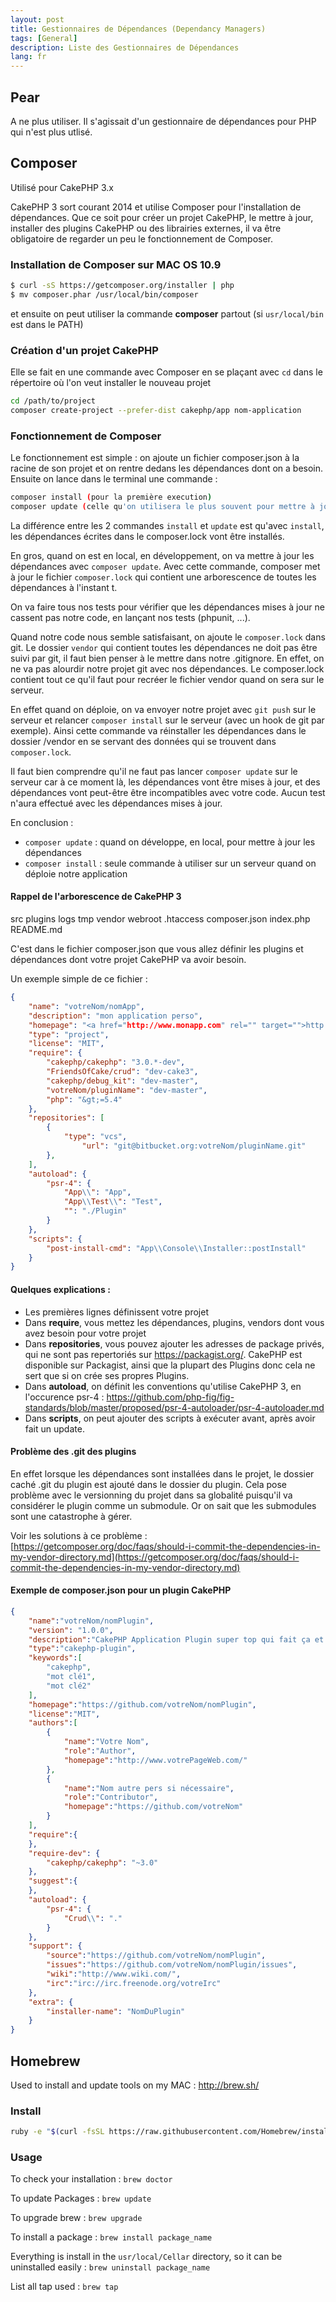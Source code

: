 ```yaml
---
layout: post
title: Gestionnaires de Dépendances (Dependancy Managers)
tags: [General]
description: Liste des Gestionnaires de Dépendances
lang: fr
---
```


## Pear

A ne plus utiliser. Il s'agissait d'un gestionnaire de dépendances pour PHP qui n'est plus utlisé.

## Composer

Utilisé pour CakePHP 3.x

CakePHP 3 sort courant 2014 et utilise Composer pour l'installation de dépendances. Que ce soit pour créer un projet CakePHP, le mettre à jour, installer des plugins CakePHP ou des librairies externes, il va être obligatoire de regarder un peu le fonctionnement de Composer.

### Installation de Composer sur MAC OS 10.9

```bash
$ curl -sS https://getcomposer.org/installer | php
$ mv composer.phar /usr/local/bin/composer
```

et ensuite on peut utiliser la commande **composer** partout (si `usr/local/bin` est dans le PATH)

### Création d'un projet CakePHP

Elle se fait en une commande avec Composer en se plaçant avec `cd` dans le répertoire où l'on veut installer le nouveau projet

```bash
cd /path/to/project
composer create-project --prefer-dist cakephp/app nom-application
```

### Fonctionnement de Composer

Le fonctionnement est simple : on ajoute un fichier composer.json à la racine de son projet et on rentre dedans les dépendances dont on a besoin. Ensuite on lance dans le terminal une commande :

```bash
composer install (pour la première execution)
composer update (celle qu'on utilisera le plus souvent pour mettre à jour les dépendances, plugins)
```

La différence entre les 2 commandes `install` et `update` est qu'avec `install`, les dépendances écrites dans le composer.lock vont être installés.

En gros, quand on est en local, en développement, on va mettre à jour les dépendances avec `composer update`. Avec cette commande, composer met à jour le fichier `composer.lock` qui contient une arborescence de toutes les dépendances à l'instant t.

On va faire tous nos tests pour vérifier que les dépendances mises à jour ne cassent pas notre code, en lançant nos tests (phpunit, ...).

Quand notre code nous semble satisfaisant, on ajoute le `composer.lock` dans git. Le dossier `vendor` qui contient toutes les dépendances ne doit pas être suivi par git, il faut bien penser à le mettre dans notre .gitignore. En effet, on ne va pas alourdir notre projet git avec nos dépendances. Le composer.lock contient tout ce qu'il faut pour recréer le fichier vendor quand on sera sur le serveur.

En effet quand on déploie, on va envoyer notre projet avec `git push` sur le serveur et relancer `composer install` sur le serveur (avec un hook de git par exemple). Ainsi cette commande va réinstaller les dépendances dans le dossier /vendor en se servant des données qui se trouvent dans `composer.lock`.

Il faut bien comprendre qu'il ne faut pas lancer `composer update` sur le serveur car à ce moment là, les dépendances vont être mises à jour, et des dépendances vont peut-être être incompatibles avec votre code. Aucun test n'aura effectué avec les dépendances mises à jour.

En conclusion :
- `composer update` : quand on développe, en local, pour mettre à jour les dépendances
- `composer install` : seule commande à utiliser sur un serveur quand on déploie notre application

#### Rappel de l'arborescence de CakePHP 3

src
plugins
logs
tmp
vendor
webroot
.htaccess
composer.json
index.php
README.md

C'est dans le fichier composer.json que vous allez définir les plugins et dépendances dont votre projet CakePHP va avoir besoin.

Un exemple simple de ce fichier :

```json
{
    "name": "votreNom/nomApp",
    "description": "mon application perso",
    "homepage": "<a href="http://www.monapp.com" rel="" target="">http://www.monapp.com</a>",
    "type": "project",
    "license": "MIT",
    "require": {
        "cakephp/cakephp": "3.0.*-dev",
        "FriendsOfCake/crud": "dev-cake3",
        "cakephp/debug_kit": "dev-master",
        "votreNom/pluginName": "dev-master",
        "php": "&gt;=5.4"
    },
    "repositories": [
        {
            "type": "vcs",
                "url": "git@bitbucket.org:votreNom/pluginName.git"
        },
    ],
    "autoload": {
        "psr-4": {
            "App\\": "App",
            "App\\Test\\": "Test",
            "": "./Plugin"
        }
    },
    "scripts": {
        "post-install-cmd": "App\\Console\\Installer::postInstall"
    }
}
```

#### Quelques explications :

* Les premières lignes définissent votre projet
* Dans **require**, vous mettez les dépendances, plugins, vendors dont vous avez besoin pour votre projet
* Dans **repositories**, vous pouvez ajouter les adresses de package privés, qui ne sont pas repertoriés sur <a href="https://packagist.org/" rel="" target="">https://packagist.org/</a>. CakePHP est disponible sur Packagist, ainsi que la plupart des Plugins donc cela ne sert que si on crée ses propres Plugins.
* Dans **autoload**, on définit les conventions qu'utilise CakePHP 3, en l'occurence psr-4 : <a href="https://github.com/php-fig/fig-standards/blob/master/proposed/psr-4-autoloader/psr-4-autoloader.md" rel="" target="">https://github.com/php-fig/fig-standards/blob/master/proposed/psr-4-autoloader/psr-4-autoloader.md</a>
* Dans **scripts**, on peut ajouter des scripts à exécuter avant, après avoir fait un update.

#### Problème des .git des plugins

En effet lorsque les dépendances sont installées dans le projet, le dossier caché .git du plugin est ajouté dans le dossier du plugin. Cela pose problème avec le versionning du projet dans sa globalité puisqu'il va considérer le plugin comme un submodule. Or on sait que les submodules sont une catastrophe à gérer.

Voir les solutions à ce problème : [https://getcomposer.org/doc/faqs/should-i-commit-the-dependencies-in-my-vendor-directory.md](https://getcomposer.org/doc/faqs/should-i-commit-the-dependencies-in-my-vendor-directory.md)

#### Exemple de composer.json pour un plugin CakePHP

```json
{
    "name":"votreNom/nomPlugin",
    "version": "1.0.0",
    "description":"CakePHP Application Plugin super top qui fait ça et ça",
    "type":"cakephp-plugin",
    "keywords":[
        "cakephp",
        "mot clé1",
        "mot clé2"
    ],
    "homepage":"https://github.com/votreNom/nomPlugin",
    "license":"MIT",
    "authors":[
        {
            "name":"Votre Nom",
            "role":"Author",
            "homepage":"http://www.votrePageWeb.com/"
        },
        {
            "name":"Nom autre pers si nécessaire",
            "role":"Contributor",
            "homepage":"https://github.com/votreNom"
        }
    ],
    "require":{
    },
    "require-dev": {
        "cakephp/cakephp": "~3.0"
    },
    "suggest":{
    },
    "autoload": {
        "psr-4": {
            "Crud\\": "."
        }
    },
    "support": {
        "source":"https://github.com/votreNom/nomPlugin",
        "issues":"https://github.com/votreNom/nomPlugin/issues",
        "wiki":"http://www.wiki.com/",
        "irc":"irc://irc.freenode.org/votreIrc"
    },
    "extra": {
        "installer-name": "NomDuPlugin"
    }
}
```

## Homebrew

Used to install and update tools on my MAC : http://brew.sh/

### Install

```bash
ruby -e "$(curl -fsSL https://raw.githubusercontent.com/Homebrew/install/master/install)"
```

### Usage

To check your installation : `brew doctor`

To update Packages : `brew update`

To upgrade brew : `brew upgrade`

To install a package : `brew install package_name`

Everything is install in the `usr/local/Cellar` directory, so it can be uninstalled easily : `brew uninstall package_name`

List all tap used : `brew tap`
